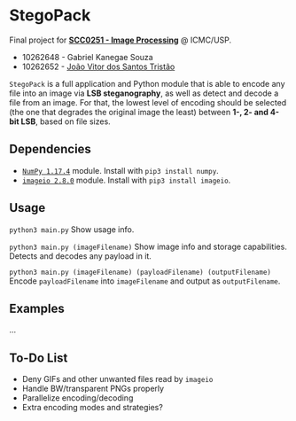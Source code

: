 # StegoPack

Final project for **[SCC0251 - Image Processing](https://uspdigital.usp.br/jupiterweb/jupDisciplina?sgldis=SCC0251)** @ ICMC/USP.

* 10262648 - Gabriel Kanegae Souza
* 10262652 - [João Vitor dos Santos Tristão](http://github.com/jtristao/)

`StegoPack` is a full application and Python module that is able to encode any file into an image via **LSB steganography**, as well as detect and decode a file from an image. For that, the lowest level of encoding should be selected (the one that degrades the original image the least) between **1-, 2- and 4-bit LSB**, based on file sizes.

## Dependencies

- [`NumPy 1.17.4`](https://numpy.org/) module. Install with `pip3 install numpy`.
- [`imageio 2.8.0`](https://pypi.org/project/imageio/) module. Install with `pip3 install imageio`.

## Usage

`python3 main.py`
Show usage info.

`python3 main.py (imageFilename)`
Show image info and storage capabilities. Detects and decodes any payload in it.

`python3 main.py (imageFilename) (payloadFilename) (outputFilename)`
Encode `payloadFilename` into `imageFilename` and output as `outputFilename`.

## Examples

...

## To-Do List

* Deny GIFs and other unwanted files read by `imageio` 
* Handle BW/transparent PNGs properly
* Parallelize encoding/decoding
* Extra encoding modes and strategies?